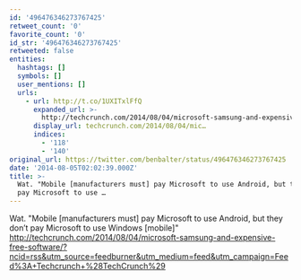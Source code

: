 ```yaml
---
id: '496476346273767425'
retweet_count: '0'
favorite_count: '0'
id_str: '496476346273767425'
retweeted: false
entities:
  hashtags: []
  symbols: []
  user_mentions: []
  urls:
    - url: http://t.co/1UXITxlFfQ
      expanded_url: >-
        http://techcrunch.com/2014/08/04/microsoft-samsung-and-expensive-free-software/?ncid=rss&utm_source=feedburner&utm_medium=feed&utm_campaign=Feed%3A+Techcrunch+%28TechCrunch%29
      display_url: techcrunch.com/2014/08/04/mic…
      indices:
        - '118'
        - '140'
original_url: https://twitter.com/benbalter/status/496476346273767425
date: '2014-08-05T02:02:39.000Z'
title: >-
  Wat. "Mobile [manufacturers must] pay Microsoft to use Android, but they don’t
  pay Microsoft to use …
---
```


Wat. "Mobile [manufacturers must] pay Microsoft to use Android, but they don’t pay Microsoft to use Windows [mobile]" http://techcrunch.com/2014/08/04/microsoft-samsung-and-expensive-free-software/?ncid=rss&utm_source=feedburner&utm_medium=feed&utm_campaign=Feed%3A+Techcrunch+%28TechCrunch%29